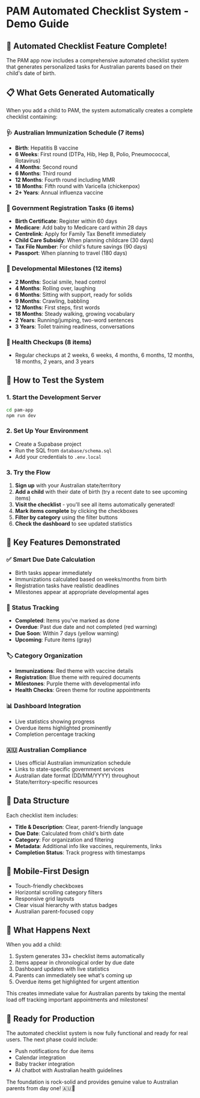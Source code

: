 # PAM Automated Checklist System - Demo Guide

## 🎉 **Automated Checklist Feature Complete!**

The PAM app now includes a comprehensive automated checklist system that generates personalized tasks for Australian parents based on their child's date of birth.

## 📋 **What Gets Generated Automatically**

When you add a child to PAM, the system automatically creates a complete checklist containing:

### 🩺 **Australian Immunization Schedule** (7 items)
- **Birth**: Hepatitis B vaccine
- **6 Weeks**: First round (DTPa, Hib, Hep B, Polio, Pneumococcal, Rotavirus)
- **4 Months**: Second round 
- **6 Months**: Third round
- **12 Months**: Fourth round including MMR
- **18 Months**: Fifth round with Varicella (chickenpox)
- **2+ Years**: Annual influenza vaccine

### 📄 **Government Registration Tasks** (6 items)
- **Birth Certificate**: Register within 60 days
- **Medicare**: Add baby to Medicare card within 28 days
- **Centrelink**: Apply for Family Tax Benefit immediately
- **Child Care Subsidy**: When planning childcare (30 days)
- **Tax File Number**: For child's future savings (90 days)
- **Passport**: When planning to travel (180 days)

### 👶 **Developmental Milestones** (12 items)
- **2 Months**: Social smile, head control
- **4 Months**: Rolling over, laughing
- **6 Months**: Sitting with support, ready for solids
- **9 Months**: Crawling, babbling
- **12 Months**: First steps, first words
- **18 Months**: Steady walking, growing vocabulary
- **2 Years**: Running/jumping, two-word sentences
- **3 Years**: Toilet training readiness, conversations

### 🏥 **Health Checkups** (8 items)
- Regular checkups at 2 weeks, 6 weeks, 4 months, 6 months, 12 months, 18 months, 2 years, and 3 years

## 🚀 **How to Test the System**

### 1. **Start the Development Server**
```bash
cd pam-app
npm run dev
```

### 2. **Set Up Your Environment**
- Create a Supabase project
- Run the SQL from `database/schema.sql`
- Add your credentials to `.env.local`

### 3. **Try the Flow**
1. **Sign up** with your Australian state/territory
2. **Add a child** with their date of birth (try a recent date to see upcoming items)
3. **Visit the checklist** - you'll see all items automatically generated!
4. **Mark items complete** by clicking the checkboxes
5. **Filter by category** using the filter buttons
6. **Check the dashboard** to see updated statistics

## 📱 **Key Features Demonstrated**

### ✅ **Smart Due Date Calculation**
- Birth tasks appear immediately
- Immunizations calculated based on weeks/months from birth
- Registration tasks have realistic deadlines
- Milestones appear at appropriate developmental ages

### 🎯 **Status Tracking**
- **Completed**: Items you've marked as done
- **Overdue**: Past due date and not completed (red warning)
- **Due Soon**: Within 7 days (yellow warning)
- **Upcoming**: Future items (gray)

### 🏷️ **Category Organization**
- **Immunizations**: Red theme with vaccine details
- **Registration**: Blue theme with required documents
- **Milestones**: Purple theme with developmental info
- **Health Checks**: Green theme for routine appointments

### 📊 **Dashboard Integration**
- Live statistics showing progress
- Overdue items highlighted prominently
- Completion percentage tracking

### 🇦🇺 **Australian Compliance**
- Uses official Australian immunization schedule
- Links to state-specific government services
- Australian date format (DD/MM/YYYY) throughout
- State/territory-specific resources

## 💾 **Data Structure**

Each checklist item includes:
- **Title & Description**: Clear, parent-friendly language
- **Due Date**: Calculated from child's birth date
- **Category**: For organization and filtering
- **Metadata**: Additional info like vaccines, requirements, links
- **Completion Status**: Track progress with timestamps

## 🎨 **Mobile-First Design**

- Touch-friendly checkboxes
- Horizontal scrolling category filters
- Responsive grid layouts
- Clear visual hierarchy with status badges
- Australian parent-focused copy

## 🔄 **What Happens Next**

When you add a child:
1. System generates 33+ checklist items automatically
2. Items appear in chronological order by due date
3. Dashboard updates with live statistics
4. Parents can immediately see what's coming up
5. Overdue items get highlighted for urgent attention

This creates immediate value for Australian parents by taking the mental load off tracking important appointments and milestones!

## 🚀 **Ready for Production**

The automated checklist system is now fully functional and ready for real users. The next phase could include:
- Push notifications for due items
- Calendar integration
- Baby tracker integration
- AI chatbot with Australian health guidelines

The foundation is rock-solid and provides genuine value to Australian parents from day one! 🇦🇺👶